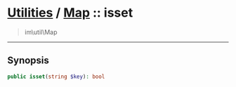# [Utilities](util.md) / [Map](util-Map.md) :: isset
 > im\util\Map
____

## Synopsis
```php
public isset(string $key): bool
```

